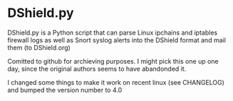 # DShield.py
DShield.py is a Python script that can parse Linux ipchains and iptables firewall logs as well as Snort syslog alerts into the DShield format and mail them (to DShield.org)

Comitted to github for archieving purposes. I might pick this one up one day, since the original authors seems to have abandonded it.

I changed some things to make it work on recent linux (see CHANGELOG) and bumped the version number to 4.0


